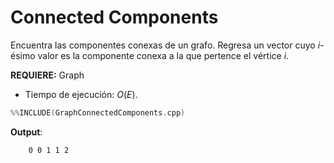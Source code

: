 # Connected Components

Encuentra las componentes conexas de un grafo. Regresa un vector cuyo $i$-ésimo valor es la componente conexa a la que pertence el vértice $i$.

**REQUIERE:** Graph

- Tiempo de ejecución: $O(E)$.

```c++
%%INCLUDE(GraphConnectedComponents.cpp)
```


**Output**:

```txt
    0 0 1 1 2 
```

